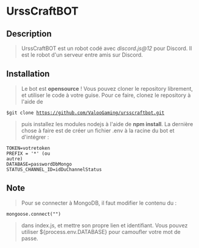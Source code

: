 # UrssCraftBOT

## Description 

> UrssCraftBOT est un robot codé avec *discord.js@12* pour Discord. Il est le robot d'un serveur entre amis sur Discord.

## Installation

> Le bot est **opensource** ! Vous pouvez cloner le repository librement, et utiliser le code à votre guise. 
> Pour ce faire, clonez le repository à l'aide de 

<code>$git clone https://github.com/ValooGaming/ursscraftbot.git</code>

> puis installez les modules nodejs à l'aide de **npm install**.
> La dernière chose à faire est de créer un fichier .env à la racine du bot et d'intégrer : 

<code>TOKEN=votretoken</code><br>
<code>PREFIX = '*' (ou autre)</code><br>
<code>DATABASE=passwordDbMongo</code><br>
<code>STATUS_CHANNEL_ID=idDuChannelStatus</code><br>

## Note

> Pour se connecter à MongoDB, il faut modifier le contenu du : 

<code>mongoose.connect("")</code>

> dans index.js, et mettre son propre lien et identifiant. Vous pouvez utiliser ${process.env.DATABASE} pour camoufler votre mot de passe.
